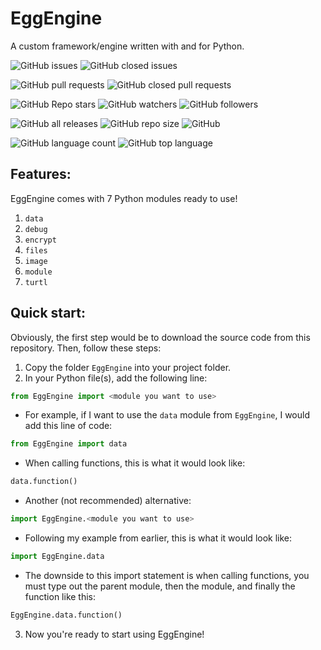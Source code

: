 # EggEngine
A custom framework/engine written with and for Python.

![GitHub issues](https://img.shields.io/github/issues/eggnaut/EggEngine?style=for-the-badge) ![GitHub closed issues](https://img.shields.io/github/issues-closed/eggnaut/EggEngine?style=for-the-badge)

![GitHub pull requests](https://img.shields.io/github/issues-pr/eggnaut/EggEngine?style=for-the-badge) ![GitHub closed pull requests](https://img.shields.io/github/issues-pr-closed/eggnaut/EggEngine?style=for-the-badge)

![GitHub Repo stars](https://img.shields.io/github/stars/eggnaut/EggEngine?logo=Github&style=for-the-badge) ![GitHub watchers](https://img.shields.io/github/watchers/eggnaut/EggEngine?logo=Github&style=for-the-badge) ![GitHub followers](https://img.shields.io/github/followers/eggnaut?logo=Github&style=for-the-badge)

![GitHub all releases](https://img.shields.io/github/downloads/eggnaut/EggEngine/total?style=for-the-badge) ![GitHub repo size](https://img.shields.io/github/repo-size/eggnaut/EggEngine?style=for-the-badge) ![GitHub](https://img.shields.io/github/license/eggnaut/EggEngine?style=for-the-badge)

![GitHub language count](https://img.shields.io/github/languages/count/eggnaut/EggEngine?style=for-the-badge) ![GitHub top language](https://img.shields.io/github/languages/top/eggnaut/EggEngine?style=for-the-badge)

## Features:
EggEngine comes with 7 Python modules ready to use!
1. `data`
2. `debug`
3. `encrypt`
4. `files`
5. `image`
6. `module`
7. `turtl`

## Quick start:

Obviously, the first step would be to download the source code from this repository. Then, follow these steps:

1. Copy the folder `EggEngine` into your project folder.
2. In your Python file(s), add the following line: 
```python 
from EggEngine import <module you want to use>
```
-  For example, if I want to use the `data` module from `EggEngine`, I would add this line of code:
```python
from EggEngine import data
```
- When calling functions, this is what it would look like:
```python
data.function()
```
-  Another (not recommended) alternative:
```python
import EggEngine.<module you want to use>
```
- Following my example from earlier, this is what it would look like:
```python
import EggEngine.data
```
- The downside to this import statement is when calling functions, you must type out the parent module, then the module, and finally the function like this:
```python
EggEngine.data.function()
```
3. Now you're ready to start using EggEngine!

